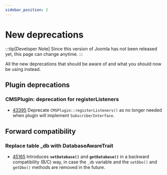 ```yaml
---
sidebar_position: 2
---
```


# New deprecations

:::tip[Developer Note]
  Since this version of Joomla has not been released yet, this page can change anytime.
:::

All the new deprecations that should be aware of and what you should now be using instead.

## Plugin deprecations

### CMSPlugin: deprecation for registerListeners

* [43395](https://github.com/joomla/joomla-cms/pull/43395) Deprecate `CMSPlugin::registerListeners()` as no longer needed when plugin will implement `SubscriberInterface`.

## Forward compatibility

### Replace table _db with DatabaseAwareTrait 

* [45165](https://github.com/joomla/joomla-cms/pull/45165) Introduces **`setDatabase()`** and **`getDatabase()`**
  in a backward compatibility (B/C) way, in case the `_db` variable and the `setDbo()` and `getDbo()` methods
  are removed in the future.
